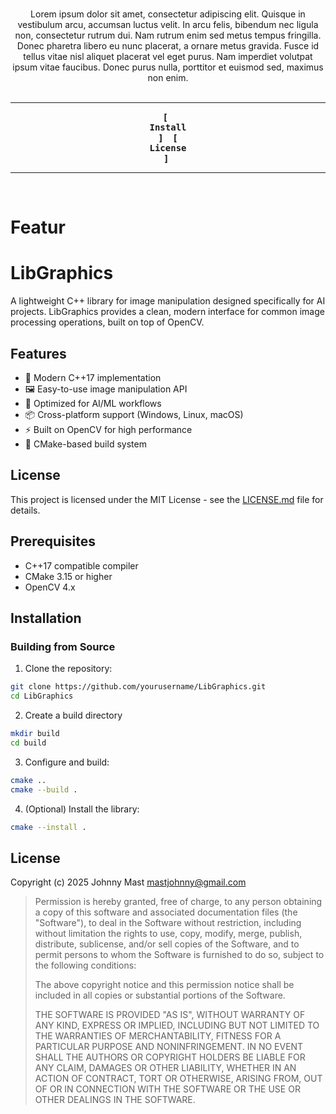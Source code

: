 <div align = center>


<br>

Lorem ipsum dolor sit amet, consectetur adipiscing elit. Quisque in vestibulum arcu, accumsan luctus velit. In arcu felis, bibendum nec ligula non, consectetur rutrum dui. Nam rutrum enim sed metus tempus fringilla. Donec pharetra libero eu nunc placerat, a ornare metus gravida. Fusce id tellus vitae nisl aliquet placerat vel eget purus. Nam imperdiet volutpat ipsum vitae faucibus. Donec purus nulla, porttitor et euismod sed, maximus non enim.
<br>
<br>

---

**[<kbd> <br> Install <br> </kbd>]** 
**[<kbd> <br> License <br> </kbd>]** 

---

<br>

</div>

# Featur
# LibGraphics

A lightweight C++ library for image manipulation designed specifically for AI projects. LibGraphics provides a clean, modern interface for common image processing operations, built on top of OpenCV.

## Features

- 🚀 Modern C++17 implementation
- 🖼️ Easy-to-use image manipulation API
- 🤖 Optimized for AI/ML workflows
- 📦 Cross-platform support (Windows, Linux, macOS)
- ⚡ Built on OpenCV for high performance
- 🔧 CMake-based build system

## License

This project is licensed under the MIT License - see the [LICENSE.md](LICENSE.md) file for details.

## Prerequisites

- C++17 compatible compiler
- CMake 3.15 or higher
- OpenCV 4.x

## Installation

### Building from Source

1. Clone the repository:
```bash
git clone https://github.com/yourusername/LibGraphics.git
cd LibGraphics
```

2. Create a build directory

```bash
mkdir build
cd build
```


3. Configure and build:

```bash
cmake ..
cmake --build .
```

4. (Optional) Install the library:

```bash
cmake --install .
```


## License

Copyright (c) 2025 Johnny Mast <mastjohnny@gmail.com>

> Permission is hereby granted, free of charge, to any person obtaining a copy
> of this software and associated documentation files (the "Software"), to deal
> in the Software without restriction, including without limitation the rights
> to use, copy, modify, merge, publish, distribute, sublicense, and/or sell
> copies of the Software, and to permit persons to whom the Software is
> furnished to do so, subject to the following conditions:
>
> The above copyright notice and this permission notice shall be included in
> all copies or substantial portions of the Software.
>
> THE SOFTWARE IS PROVIDED "AS IS", WITHOUT WARRANTY OF ANY KIND, EXPRESS OR
> IMPLIED, INCLUDING BUT NOT LIMITED TO THE WARRANTIES OF MERCHANTABILITY,
> FITNESS FOR A PARTICULAR PURPOSE AND NONINFRINGEMENT. IN NO EVENT SHALL THE
> AUTHORS OR COPYRIGHT HOLDERS BE LIABLE FOR ANY CLAIM, DAMAGES OR OTHER
> LIABILITY, WHETHER IN AN ACTION OF CONTRACT, TORT OR OTHERWISE, ARISING FROM,
> OUT OF OR IN CONNECTION WITH THE SOFTWARE OR THE USE OR OTHER DEALINGS IN
> THE SOFTWARE.